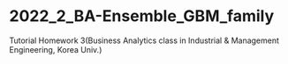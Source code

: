 # 2022_2_BA-Ensemble_GBM_family
Tutorial Homework 3(Business Analytics class in Industrial &amp; Management Engineering, Korea Univ.)
